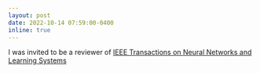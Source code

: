 ```yaml
---
layout: post
date: 2022-10-14 07:59:00-0400
inline: true
---
```


I was invited to be a reviewer of [IEEE Transactions on Neural Networks and Learning Systems]()